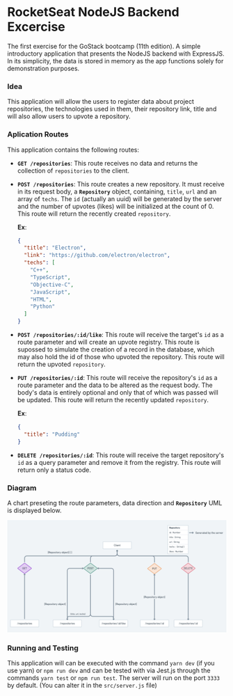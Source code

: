 # RocketSeat NodeJS Backend Excercise

The first exercise for the GoStack bootcamp (11th edition). A simple introductory application that presents the NodeJS backend with ExpressJS. In its simplicity, the data is stored in memory as the app functions solely for demonstration purposes.

### Idea

This application will allow the users to register data about project repositories, the technologies used in them, their repository link, title and will also allow users to upvote a repository.

### Aplication Routes

This application contains the following routes:

- **`GET /repositories`**: This route receives no data and returns the collection of `repositories` to the client.

- **`POST /repositories`**: This route creates a new repository. It must receive in its request body, a **`Repository`** object, containing, `title`, `url` and an array of `techs`. The `id` (actually an uuid) will be generated by the server and the number of upvotes (likes) will be initialized at the count of 0. This route will return the recently created `repository`.

  **Ex**:

  ```json
  {
    "title": "Electron",
    "link": "https://github.com/electron/electron",
    "techs": [
      "C++",
      "TypeScript",
      "Objective-C",
      "JavaScript",
      "HTML",
      "Python"
    ]
  }
  ```

- **`POST /repositories/:id/like`**: This route will receive the target's `id` as a route parameter and will create an upvote registry. This route is supossed to simulate the creation of a record in the database, which may also hold the id of those who upvoted the repository. This route will return the upvoted `repository`.

- **`PUT /repositories/:id`**: This route will receive the repository's `id` as a route parameter and the data to be altered as the request body. The body's data is entirely optional and only that of which was passed will be updated. This route will return the recently updated `repository`.

  **Ex**:

  ```json
  {
    "title": "Pudding"
  }
  ```

- **`DELETE /repositories/:id`**: This route will receive the target repository's `id` as a query parameter and remove it from the registry. This route will return only a status code.

### Diagram

A chart preseting the route parameters, data direction and **`Repository`** UML is displayed below.

![github-small](./images/backend_chart.PNG)

### Running and Testing

This application will can be executed with the command `yarn dev` (if you use yarn) or `npm run dev` and can be tested with via Jest.js through the commands `yarn test` or `npm run test`. The server will run on the port `3333` by default. (You can alter it in the `src/server.js` file)
